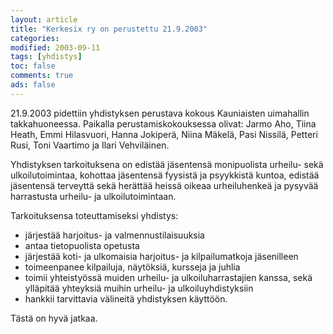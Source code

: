 ```yaml
--- 
layout: article 
title: "Kerkesix ry on perustettu 21.9.2003" 
categories: 
modified: 2003-09-11 
tags: [yhdistys]
toc: false 
comments: true 
ads: false 
--- 
```


21.9.2003 pidettiin yhdistyksen perustava kokous Kauniaisten uimahallin
takkahuoneessa. Paikalla perustamiskokouksessa olivat: Jarmo Aho, Tiina
Heath, Emmi Hilasvuori, Hanna Jokiperä, Niina Mäkelä, Pasi Nissilä,
Petteri Rusi, Toni Vaartimo ja Ilari Vehviläinen.

Yhdistyksen tarkoituksena on edistää jäsentensä monipuolista urheilu-
sekä ulkoilutoimintaa, kohottaa jäsentensä fyysistä ja psyykkistä
kuntoa, edistää jäsentensä terveyttä sekä herättää heissä oikeaa
urheiluhenkeä ja pysyvää harrastusta urheilu- ja ulkoilutoimintaan.

Tarkoituksensa toteuttamiseksi yhdistys:

-   järjestää harjoitus- ja valmennustilaisuuksia
-   <span>antaa tietopuolista opetusta</span>
-   <span>järjestää koti- ja ulkomaisia harjoitus- ja kilpailumatkoja
    jäsenilleen</span>
-   <span>toimeenpanee kilpailuja, näytöksiä, kursseja ja juhlia</span>
-   <span>toimii yhteistyössä muiden urheilu- ja ulkoiluharrastajien kanssa, sekä ylläpitää yhteyksiä muihin
    urheilu- ja ulkoiluyhdistyksiin</span>
-   <span>hankkii tarvittavia välineitä yhdistyksen käyttöön.</span>

Tästä on hyvä jatkaa.

